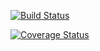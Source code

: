 
[![Build Status](https://travis-ci.org/hksoren/c4cs-advanced8.png)](https://travis-ci.org/hksoren/c4cs-advanced8)

[![Coverage Status](https://coveralls.io/repos/github/hksoren/c4cs-advanced8/badge.png?branch=master)](https://coveralls.io/github/hksoren/c4cs-advanced8?branch=master)

